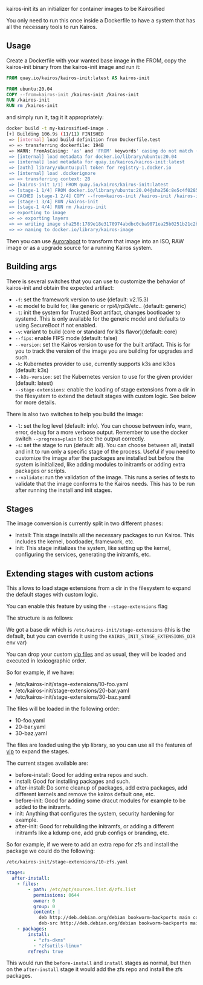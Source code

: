 kairos-init its an initializer for container images to be Kairosified

You only need to run this once inside a Dockerfile to have a system that has all the necessary tools to run Kairos.

## Usage


Create a Dockerfile with your wanted base image in the FROM, copy the kairos-init binary from the kairos-init image and run it:
```Dockerfile
FROM quay.io/kairos/kairos-init:latest AS kairos-init

FROM ubuntu:20.04
COPY --from=kairos-init /kairos-init /kairos-init
RUN /kairos-init
RUN rm /kairos-init
```

and simply run it, tag it it appropriately:

```bash
docker build -t my-kairosified-image .
[+] Building 106.9s (11/11) FINISHED                                                     docker:default
 => [internal] load build definition from Dockerfile.test                                          0.0s
 => => transferring dockerfile: 194B                                                               0.0s
 => WARN: FromAsCasing: 'as' and 'FROM' keywords' casing do not match (line 1)                     0.0s
 => [internal] load metadata for docker.io/library/ubuntu:20.04                                    0.8s
 => [internal] load metadata for quay.io/kairos/kairos-init:latest                                           0.0s
 => [auth] library/ubuntu:pull token for registry-1.docker.io                                      0.0s
 => [internal] load .dockerignore                                                                  0.0s
 => => transferring context: 2B                                                                    0.0s
 => [kairos-init 1/1] FROM quay.io/kairos/kairos-init:latest                                                 0.0s
 => [stage-1 1/4] FROM docker.io/library/ubuntu:20.04@sha256:8e5c4f0285ecbb4ead070431d29b576a530d  0.0s
 => CACHED [stage-1 2/4] COPY --from=kairos-init /kairos-init /kairos-init                         0.0s
 => [stage-1 3/4] RUN /kairos-init                                                               102.9s
 => [stage-1 4/4] RUN rm /kairos-init                                                              0.2s
 => exporting to image                                                                             2.9s 
 => => exporting layers                                                                            2.9s 
 => => writing image sha256:1789e18e3170974abdbc0cba9071ea25b0251b21c2bf3eb59ad5ff7319ecb11b       0.0s 
 => => naming to docker.io/library/kairos-image     
```


Then you can use [Auroraboot](https://github.com/kairos-io/auroraboot) to transform that image into an ISO, RAW image or as a upgrade source for a running Kairos system.


## Building args

There is several switches that you can use to customize the behavior of kairos-init and obtain the expected artifact:

 - `-f`: set the framework version to use (default: v2.15.3)
 - `-m`: model to build for, like generic or rpi4/rpi3/etc.. (default: generic)
 - `-t`: init the system for Trusted Boot artifact, changes bootloader to systemd. This is only available for the generic model and defaults to using SecureBoot if not enabled.
 - `-v`: variant to build (core or standard for k3s flavor)(default: core)
 - `--fips`: enable FIPS mode (default: false)
 - `--version`: set the Kairos version to use for the built artifact. This is for you to track the version of the image you are building for upgrades and such.
 - `-k`: Kubernetes provider to use, currently supports k3s and k3os (default: k3s)
 - `--k8s-version`: set the Kubernetes version to use for the given provider (default: latest)
- `--stage-extensions`: enable the loading of stage extensions from a dir in the filesystem to extend the default stages with custom logic. See below for more details.

There is also two switches to help you build the image:
 - `-l`: set the log level (default: info). You can choose between info, warn, error, debug for a more verbose output. Remember to use the docker switch `--progress=plain` to see the output correctly.
 - `-s`: set the stage to run (default: all). You can choose between all, install and init to run only a specific stage of the process. Useful if you need to customize the image after the packages are installed but before the system is initialized, like adding modules to initramfs or adding extra packages or scripts.
 - `--validate`: run the validation of the image. This runs a series of tests to validate that the image conforms to the Kairos needs. This has to be run after running the install and init stages.


## Stages

The image conversion is currently split in two different phases:
 - Install: This stage installs all the necessary packages to run Kairos. This includes the kernel, bootloader, framework, etc.
 - Init: This stage initializes the system, like setting up the kernel, configuring the services, generating the initramfs, etc.


## Extending stages with custom actions

This allows to load stage extensions from a dir in the filesystem to expand the default stages with custom logic.

You can enable this feature by using the `--stage-extensions` flag

The structure is as follows:

We got a base dir which is `/etc/kairos-init/stage-extensions` (this is the default, but you can override it using the `KAIROS_INIT_STAGE_EXTENSIONS_DIR` env var)

You can drop your custom [yip files](https://github.com/mudler/yip) and as usual, they will be loaded and executed in lexicographic order.

So for example, if we have:
 - /etc/kairos-init/stage-extensions/10-foo.yaml
 - /etc/kairos-init/stage-extensions/20-bar.yaml
 - /etc/kairos-init/stage-extensions/30-baz.yaml

The files will be loaded in the following order:
 - 10-foo.yaml
 - 20-bar.yaml
 - 30-baz.yaml

The files are loaded using the yip library, so you can use all the features of [yip]((https://github.com/mudler/yip)) to expand the stages.

The current stages available are:
- before-install: Good for adding extra repos and such.
- install: Good for installing packages and such.
- after-install: Do some cleanup of packages, add extra packages, add different kernels and remove the kairos default one, etc.
- before-init: Good for adding some dracut modules for example to be added to the initramfs.
- init: Anything that configures the system, security hardening for example.
- after-init: Good for rebuilding the initramfs, or adding a different initramfs like a kdump one, add grub configs or branding, etc.

So for example, if we were to add an extra repo for zfs and install the package we could do the following:

`/etc/kairos-init/stage-extensions/10-zfs.yaml`
```yaml
stages:
  after-install:
    - files:
        - path: /etc/apt/sources.list.d/zfs.list
          permissions: 0644
          owner: 0
          group: 0
          content: |
            deb http://deb.debian.org/debian bookworm-backports main contrib
            deb-src http://deb.debian.org/debian bookworm-backports main contrib
    - packages:
        install:
          - "zfs-dkms"
          - "zfsutils-linux"
        refresh: true
```

This would run the `before-install` and `install` stages as normal, but then on the `after-install` stage it would add the zfs repo and install the zfs packages.


